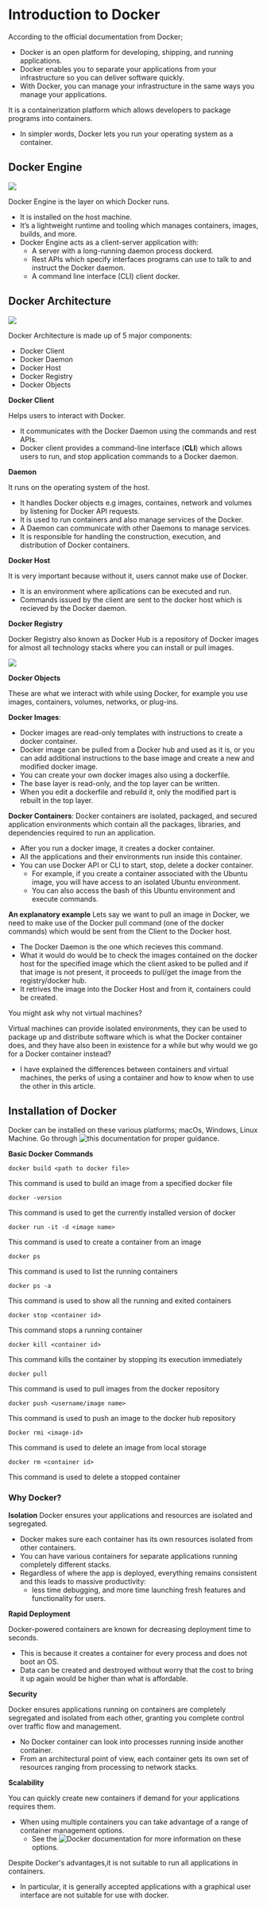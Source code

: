 # Introduction to Docker

According to the official documentation from Docker;

  - Docker is an open platform for developing, shipping, and running applications. 
  - Docker enables you to separate your applications from your infrastructure so you can deliver software quickly. 
  - With Docker, you can manage your infrastructure in the same ways you manage your applications.

It is a containerization platform which allows developers to package programs into containers.

  - In simpler words, Docker lets you run your operating system as a container.


## Docker Engine

![](https://github.com/DrVicki/docker-for-beginners/blob/main/docker.png)



Docker Engine is the layer on which Docker runs. 
  - It is installed on the host machine. 
  - It’s a lightweight runtime and tooling which manages containers, images, builds, and more. 
  - Docker Engine acts as a client-server application with:
    - A server with a long-running daemon process dockerd.
    - Rest APIs which specify interfaces programs can use to talk to and instruct the Docker daemon.
    - A command line interface (CLI) client docker.

## Docker Architecture

![](https://github.com/DrVicki/docker-for-beginners/blob/main/docker-arch.png)

Docker Architecture is made up of 5 major components:

  - Docker Client
  - Docker Daemon
  - Docker Host
  - Docker Registry
  - Docker Objects

**Docker Client**

Helps users to interact with Docker. 
  - It communicates with the Docker Daemon using the commands and rest APIs. 
  - Docker client provides a command-line interface (**CLI**) which allows users to run, and stop application commands to a Docker daemon.

**Daemon**

It runs on the operating system of the host. 
  - It handles Docker objects e.g images, containes, network and volumes by listening for Docker API requests. 
  - It is used to run containers and also manage services of the Docker. 
  - A Daemon can communicate with other Daemons to manage services. 
  - It is responsible for handling the construction, execution, and distribution of Docker containers.

**Docker Host**

It is very important because without it, users cannot make use of Docker. 
  - It is an environment where apllications can be executed and run. 
  - Commands issued by the client are sent to the docker host which is recieved by the Docker daemon.

**Docker Registry**

Docker Registry also known as Docker Hub is a repository of Docker images for almost all technology stacks where you can install or pull images.

![](https://github.com/DrVicki/docker-for-beginners/blob/main/docker-registry.png)

**Docker Objects**

These are what we interact with while using Docker, for example you use images, containers, volumes, networks, or plug-ins.

**Docker Images**: 
  - Docker images are read-only templates with instructions to create a docker container. 
  - Docker image can be pulled from a Docker hub and used as it is, or you can add additional instructions to the base image and create a new and modified docker image. 
  - You can create your own docker images also using a dockerfile.
  - The base layer is read-only, and the top layer can be written. 
  - When you edit a dockerfile and rebuild it, only the modified part is rebuilt in the top layer.

**Docker Containers**: 
Docker containers are isolated, packaged, and secured application environments which contain all the packages, libraries, and dependencies required to run an application. 
  - After you run a docker image, it creates a docker container. 
  - All the applications and their environments run inside this container. 
  - You can use Docker API or CLI to start, stop, delete a docker container.
    - For example, if you create a container associated with the Ubuntu image, you will have access to an isolated Ubuntu environment. 
    - You can also access the bash of this Ubuntu environment and execute commands.

**An explanatory example**
Lets say we want to pull an image in Docker, we need to make use of the Docker pull command (one of the docker commands) which would be sent from the Client to the Docker host. 
  - The Docker Daemon is the one which recieves this command. 
  - What it would do would be to check the images contained on the docker host for the specified image which the client asked to be pulled and if that image is not present, it proceeds to pull/get the image from the registry/docker hub. 
  - It retrives the image into the Docker Host and from it, containers could be created.

You might ask why not virtual machines?

Virtual machines can provide isolated environments, they can be used to package up and distribute software which is what the Docker container does, and they have also been in existence for a while but why would we go for a Docker container instead? 
  - I have explained the differences between containers and virtual machines, the perks of using a container and how to know when to use the other in this article.

## Installation of Docker

Docker can be installed on these various platforms; macOs, Windows, Linux Machine. Go through ![this documentation](https://docs.docker.com/engine/install/) for proper guidance.

**Basic Docker Commands**

```docker build <path to docker file>```

This command is used to build an image from a specified docker file

```docker -version```

This command is used to get the currently installed version of docker

```docker run -it -d <image name>```

This command is used to create a container from an image

```docker ps```

This command is used to list the running containers

```docker ps -a```

This command is used to show all the running and exited containers

```docker stop <container id>```

This command stops a running container

```docker kill <container id>```

This command kills the container by stopping its execution immediately

```docker pull```

This command is used to pull images from the docker repository

```docker push <username/image name>```

This command is used to push an image to the docker hub repository

```Docker rmi <image-id>```

This command is used to delete an image from local storage

```docker rm <container id>```

This command is used to delete a stopped container

### Why Docker?

**Isolation**
Docker ensures your applications and resources are isolated and segregated. 
  - Docker makes sure each container has its own resources isolated from other containers. 
  - You can have various containers for separate applications running completely different stacks. 
  - Regardless of where the app is deployed, everything remains consistent and this leads to massive productivity: 
    - less time debugging, and more time launching fresh features and functionality for users.

**Rapid Deployment**

Docker-powered containers are known for decreasing deployment time to seconds. 
  - This is because it creates a container for every process and does not boot an OS. 
  - Data can be created and destroyed without worry that the cost to bring it up again would be higher than what is affordable.

**Security**

Docker ensures applications running on containers are completely segregated and isolated from each other, granting you complete control over traffic flow and management. 
  - No Docker container can look into processes running inside another container. 
  - From an architectural point of view, each container gets its own set of resources ranging from processing to network stacks.

**Scalability**

You can quickly create new containers if demand for your applications requires them. 
  - When using multiple containers you can take advantage of a range of container management options. 
    - See the ![Docker documentation](https://docs.docker.com/engine/install/) for more information on these options.

Despite Docker's advantages,it is not suitable to run all applications in containers. 
  - In particular, it is generally accepted applications with a graphical user interface are not suitable for use with docker.

